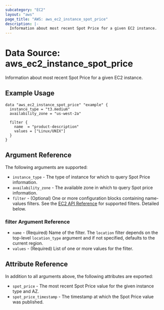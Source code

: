 ```yaml
---
subcategory: "EC2"
layout: "aws"
page_title: "AWS: aws_ec2_instance_spot_price"
description: |-
  Information about most recent Spot Price for a given EC2 instance.
---
```


# Data Source: aws_ec2_instance_spot_price

Information about most recent Spot Price for a given EC2 instance.

## Example Usage

```hcl
data "aws_ec2_instance_spot_price" "example" {
  instance_type = "t3.medium"
  availability_zone = "us-west-2a"

  filter {
    name  = "product-description"
    values = ["Linux/UNIX"]
  }
}
```

## Argument Reference

The following arguments are supported:

* `instance_type` - The type of instance for which to query Spot Price information.
* `availability_zone` - The available zone in which to query Spot price information.
* `filter` - (Optional) One or more configuration blocks containing name-values filters. See the [EC2 API Reference](https://docs.aws.amazon.com/AWSEC2/latest/APIReference/API_DescribeInstanceTypeOfferings.html) for supported filters. Detailed below.

### filter Argument Reference

* `name` - (Required) Name of the filter. The `location` filter depends on the top-level `location_type` argument and if not specified, defaults to the current region.
* `values` - (Required) List of one or more values for the filter.

## Attribute Reference

In addition to all arguments above, the following attributes are exported:

* `spot_price` - The most recent Spot Price value for the given instance type and AZ.
* `spot_price_timestamp` - The timestamp at which the Spot Price value was published.
